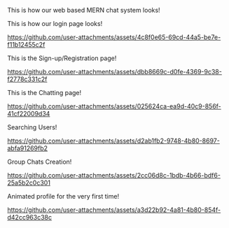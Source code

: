 This is how our web based MERN chat system looks!

This is how our login page looks!

https://github.com/user-attachments/assets/4c8f0e65-69cd-44a5-be7e-f11b12455c2f


This is the Sign-up/Registration page!

https://github.com/user-attachments/assets/dbb8669c-d0fe-4369-9c38-f2778c331c2f



This is the Chatting page!

https://github.com/user-attachments/assets/025624ca-ea9d-40c9-856f-41cf22009d34


Searching Users!

https://github.com/user-attachments/assets/d2ab1fb2-9748-4b80-8697-abfa91269fb2



Group Chats Creation!

https://github.com/user-attachments/assets/2cc06d8c-1bdb-4b66-bdf6-25a5b2c0c301



Animated profile for the very first time!

https://github.com/user-attachments/assets/a3d22b92-4a81-4b80-854f-d42cc963c38c



